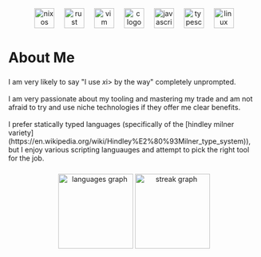 <div align="center">
  <img src="https://cdn.jsdelivr.net/gh/devicons/devicon/icons/nixos/nixos-original.svg" height="40" alt="nixos logo"  />
  <img width="12" />
  <img src="https://cdn.jsdelivr.net/gh/devicons/devicon/icons/rust/rust-original.svg" height="40" alt="rust logo"  />
  <img width="12" />
  <img src="https://cdn.jsdelivr.net/gh/devicons/devicon/icons/vim/vim-original.svg" height="40" alt="vim logo"  />
  <img width="12" />
  <img src="https://cdn.jsdelivr.net/gh/devicons/devicon/icons/c/c-original.svg" height="40" alt="c logo"  />
  <img width="12" />
  <img src="https://cdn.jsdelivr.net/gh/devicons/devicon/icons/javascript/javascript-original.svg" height="40" alt="javascript logo"  />
  <img width="12" />
  <img src="https://cdn.jsdelivr.net/gh/devicons/devicon/icons/typescript/typescript-original.svg" height="40" alt="typescript logo"  />
  <img width="12" />
  <img src="https://cdn.jsdelivr.net/gh/devicons/devicon/icons/linux/linux-original.svg" height="40" alt="linux logo"  />
</div>

###

<h1 align="left">About Me</h1>

###

<p align="left">I am very likely to say "I use <i>x</i>i> by the way" completely unprompted.<br><br>I am very passionate about my tooling and mastering my trade and am not afraid to try and use niche technologies if they offer me clear benefits.<br><br>I prefer statically typed languages (specifically of the [hindley milner variety](https://en.wikipedia.org/wiki/Hindley%E2%80%93Milner_type_system)), but I enjoy various scripting languauges and attempt to pick the right tool for the job.</p>

###

<div align="center">
  <img src="https://github-readme-stats.vercel.app/api/top-langs?username=baileyluTcd&locale=en&hide_title=false&layout=compact&card_width=320&langs_count=5&theme=gruvbox&hide_border=false&order=2" height="150" alt="languages graph"  />
  <img src="https://streak-stats.demolab.com?user=baileyluTcd&locale=en&mode=daily&theme=gruvbox&hide_border=false&border_radius=5&order=3" height="150" alt="streak graph"  />
</div>

###
